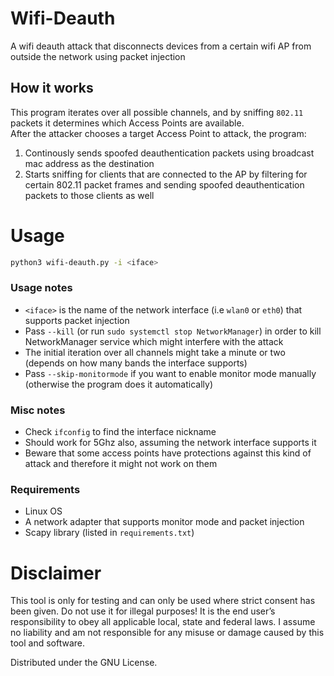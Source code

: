 # Wifi-Deauth
A wifi deauth attack that disconnects devices from a certain wifi AP from outside the network using packet injection

## How it works
This program iterates over all possible channels, and by sniffing `802.11` packets it determines which Access Points are available. </br>
After the attacker chooses a target Access Point to attack, the program:
1. Continously sends spoofed deauthentication packets using broadcast mac address as the destination
2. Starts sniffing for clients that are connected to the AP by filtering for certain 802.11 packet frames and sending spoofed deauthentication packets to those clients as well

# Usage
```bash
python3 wifi-deauth.py -i <iface>
```
### Usage notes
*  `<iface>` is the name of the network interface (i.e `wlan0` or `eth0`) that supports packet injection
* Pass `--kill` (or run `sudo systemctl stop NetworkManager`) in order to kill NetworkManager service which might interfere with the attack
* The initial iteration over all channels might take a minute or two (depends on how many bands the interface supports)
* Pass `--skip-monitormode` if you want to enable monitor mode manually (otherwise the program does it automatically)

### Misc notes
* Check `ifconfig` to find the interface nickname
* Should work for 5Ghz also, assuming the network interface supports it
* Beware that some access points have protections against this kind of attack and therefore it might not work on them

### Requirements
* Linux OS
* A network adapter that supports monitor mode and packet injection
* Scapy library (listed in `requirements.txt`)

# Disclaimer

This tool is only for testing and can only be used where strict consent has been given. Do not use it for illegal purposes! It is the end user’s responsibility to obey all applicable local, state and federal laws. I assume no liability and am not responsible for any misuse or damage caused by this tool and software.

Distributed under the GNU License.
